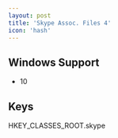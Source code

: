 ```yaml
---
layout: post
title: 'Skype Assoc. Files 4'
icon: 'hash'
---
```


## Windows Support

- 10



## Keys

HKEY_CLASSES_ROOT\.skype

